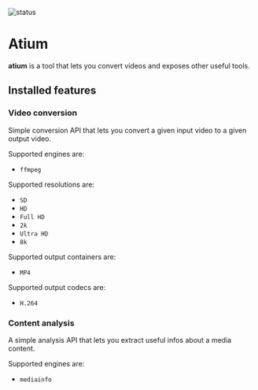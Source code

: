 ![status](https://github.com/paolobroglio/atium/actions/workflows/rust.yml/badge.svg)

# Atium

**atium** is a tool that lets you convert videos and exposes other useful tools.

## Installed features
### Video conversion
Simple conversion API that lets you convert a given input video to a given output video. 

Supported engines are:
* `ffmpeg`

Supported resolutions are:
* `SD`
* `HD`
* `Full HD`
* `2k`
* `Ultra HD`
* `8k`

Supported output containers are:
* `MP4`

Supported output codecs are:
* `H.264`

### Content analysis
A simple analysis API that lets you extract useful infos about a media content.

Supported engines are:
* `mediainfo`